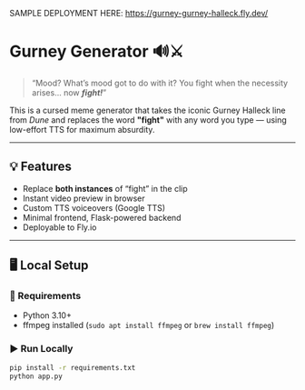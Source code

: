 SAMPLE DEPLOYMENT HERE: https://gurney-gurney-halleck.fly.dev/

# Gurney Generator 🔊⚔️

> “Mood? What’s mood got to do with it? You fight when the necessity arises... now **_fight!_**”

This is a cursed meme generator that takes the iconic Gurney Halleck line from *Dune* and replaces the word **"fight"** with any word you type — using low-effort TTS for maximum absurdity.

---

## 💡 Features

- Replace **both instances** of “fight” in the clip
- Instant video preview in browser
- Custom TTS voiceovers (Google TTS)
- Minimal frontend, Flask-powered backend
- Deployable to Fly.io

---

## 🖥️ Local Setup

### 🔧 Requirements

- Python 3.10+
- ffmpeg installed (`sudo apt install ffmpeg` or `brew install ffmpeg`)

### ▶️ Run Locally

```bash
pip install -r requirements.txt
python app.py
